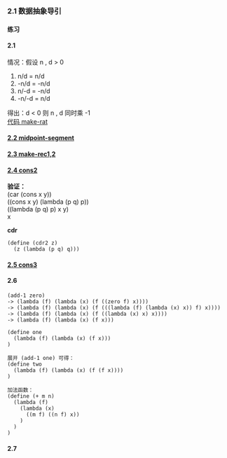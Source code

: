 ### 2.1 数据抽象导引

#### 练习

#### 2.1
情况：假设 n , d > 0   
1. n/d = n/d    
2. -n/d = -n/d   
3. n/-d = -n/d  
4. -n/-d = n/d   

得出：d < 0 则 n , d 同时乘 -1          
[代码 make-rat](code/rat.scm)   

#### [2.2 midpoint-segment](code/graphics.scm)   

#### [2.3 make-rec1,2](code/graphics.scm)

#### [2.4 cons2](code/mycons.scm)    
**验证：**     
(car (cons x y))    
((cons x y) (lambda (p q) p))     
((lambda (p q) p) x y)    
x    

**cdr**     

    (define (cdr2 z)
      (z (lambda (p q) q)))           

#### [2.5 cons3](code/mycons.scm)   

#### 2.6  

    (add-1 zero)   
    -> (lambda (f) (lambda (x) (f ((zero f) x))))    
    -> (lambda (f) (lambda (x) (f (((lambda (f) (lambda (x) x)) f) x))))    
    -> (lambda (f) (lambda (x) (f ((lambda (x) x) x))))   
    -> (lambda (f) (lambda (x) (f x)))    

    (define one
      (lambda (f) (lambda (x) (f x)))  
    )   

    展开 (add-1 one) 可得：  
    (define two
      (lambda (f) (lambda (x) (f (f x))))  
    )    

    加法函数：  
    (define (+ m n)
      (lambda (f)
        (lambda (x)
          ((m f) ((n f) x))  
        )
      )
    )

#### 2.7   
